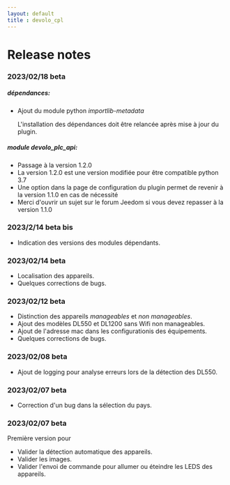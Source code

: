 ```yaml
---
layout: default
title : devolo_cpl
---
```


# Release notes

### 2023/02/18 beta
##### dépendances:
+ Ajout du module python *importlib-metadata*

   L'installation des dépendances doit être relancée après mise à jour du plugin.

##### module devolo_plc_api:
+ Passage à la version 1.2.0
+ La version 1.2.0 est une version modifiée pour être compatible python 3.7
+ Une option dans la page de configuration du plugin permet de revenir à la version 1.1.0 en cas de nécessité
+ Merci d'ouvrir un sujet sur le forum Jeedom si vous devez repasser à la version 1.1.0

### 2023/2/14 beta bis
+ Indication des versions des modules dépendants.

### 2023/02/14 beta
+ Localisation des appareils.
+ Quelques corrections de bugs.

### 2023/02/12 beta
+ Distinction des appareils *manageables* et *non manageables*.
+ Ajout des modèles DL550 et DL1200 sans Wifi non manageables.
+ Ajout de l'adresse mac dans les configurationis des équipements.
+ Quelques corrections de bugs.

### 2023/02/08 beta
+ Ajout de logging pour analyse erreurs lors de la détection des DL550.

### 2023/02/07 beta
+ Correction d'un bug dans la sélection du pays.

### 2023/02/07 beta
Première version pour
+ Valider la détection automatique des appareils.
+ Valider les images.
+ Valider l'envoi de commande pour allumer ou éteindre les LEDS des appareils.

